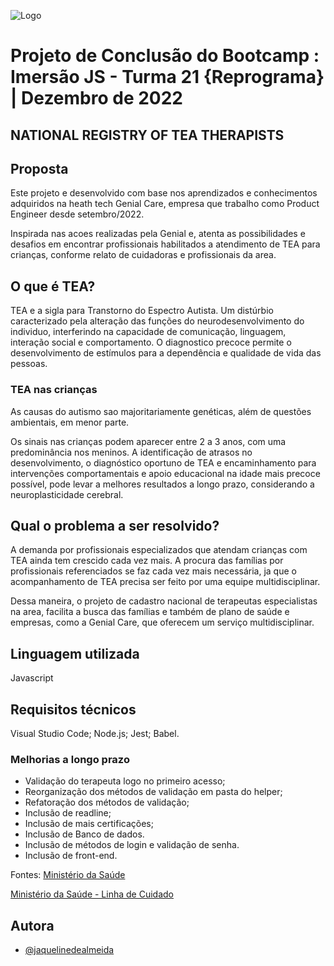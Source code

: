 ![Logo](https://media.giphy.com/media/f7YCJwa0XZbLvW3gav/giphy-downsized-large.gif)

# Projeto de Conclusão do Bootcamp : Imersão JS - Turma 21 {Reprograma} | Dezembro de 2022 

## NATIONAL REGISTRY OF TEA THERAPISTS

## Proposta

Este projeto e desenvolvido com base nos aprendizados e conhecimentos adquiridos na heath tech Genial Care, empresa que trabalho como Product Engineer desde setembro/2022.

Inspirada nas acoes realizadas pela Genial e, atenta as possibilidades e desafios em encontrar profissionais habilitados a atendimento de TEA para crianças, conforme relato de cuidadoras e profissionais da area. 

## O que é TEA?
TEA e a sigla para Transtorno do Espectro Autista. 
Um distúrbio caracterizado pela alteração das funções do neurodesenvolvimento do individuo, interferindo na capacidade de comunicação, linguagem, interação social e comportamento.
O diagnostico precoce permite o desenvolvimento de estímulos para a dependência e qualidade de vida das pessoas.


### TEA nas crianças  
As causas do autismo sao majoritariamente genéticas, além de questões ambientais, em menor parte.

Os sinais nas crianças podem aparecer entre 2 a 3 anos, com uma predominância nos meninos.
A identificação de atrasos no desenvolvimento, o diagnóstico oportuno de TEA e encaminhamento para intervenções comportamentais e apoio educacional na idade mais precoce possível, pode levar a melhores resultados a longo prazo, considerando a neuroplasticidade cerebral.

## Qual o problema a ser resolvido?

A demanda por profissionais especializados  que atendam crianças com TEA ainda tem crescido cada vez mais.
A procura das famílias por profissionais referenciados se faz cada vez mais necessária, ja que o acompanhamento de TEA precisa ser feito por uma equipe multidisciplinar. 

Dessa maneira, o projeto de cadastro nacional de terapeutas especialistas na area, facilita a busca das famílias e também de plano de saúde e empresas, como a Genial Care, que oferecem um serviço multidisciplinar.

## Linguagem utilizada
Javascript

## Requisitos técnicos
Visual Studio Code;
Node.js;
Jest;
Babel.



### Melhorias a longo prazo
 - Validação do terapeuta logo no primeiro acesso;
 - Reorganização dos métodos de validação em pasta do helper;
 - Refatoração dos métodos de validação;
 - Inclusão de readline;
 - Inclusão de mais certificações; 
 - Inclusão de Banco de dados.
 - Inclusão de métodos de login e validação de senha.
 - Inclusão de front-end.


Fontes: 
[Ministério da Saúde](https://www.gov.br/saude/pt-br/assuntos/noticias/2022/abril/tea-saiba-o-que-e-o-transtorno-do-espectro-autista-e-como-o-sus-tem-dado-assistencia-a-pacientes-e-familiares)

[Ministério da Saúde - Linha de Cuidado](https://linhasdecuidado.saude.gov.br/portal/transtorno-do-espectro-autista/definicao-tea/)


## Autora

- [@jaquelinedealmeida](https://www.linkedin.com/in/jaqueline-de-almeida/)